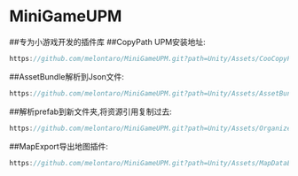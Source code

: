 # MiniGameUPM
##专为小游戏开发的插件库
##CopyPath UPM安装地址:
``` C#
https://github.com/melontaro/MiniGameUPM.git?path=Unity/Assets/CooCopyPath
```
##AssetBundle解析到Json文件:
``` C#
https://github.com/melontaro/MiniGameUPM.git?path=Unity/Assets/AssetBundleTool
```

##解析prefab到新文件夹,将资源引用复制过去:
``` C#
https://github.com/melontaro/MiniGameUPM.git?path=Unity/Assets/OrganizePrefab
```
##MapExport导出地图插件:
``` C#
https://github.com/melontaro/MiniGameUPM.git?path=Unity/Assets/MapDataExporter
```
